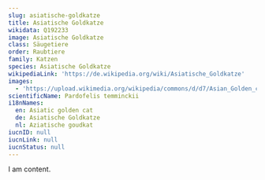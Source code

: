 ```yaml
---
slug: asiatische-goldkatze
title: Asiatische Goldkatze
wikidata: Q192233
image: Asiatische Goldkatze
class: Säugetiere
order: Raubtiere
family: Katzen
species: Asiatische Goldkatze
wikipediaLink: 'https://de.wikipedia.org/wiki/Asiatische_Goldkatze'
images:
  - 'https://upload.wikimedia.org/wikipedia/commons/d/d7/Asian_Golden_cat.jpg'
scientificName: Pardofelis temminckii
i18nNames:
  en: Asiatic golden cat
  de: Asiatische Goldkatze
  nl: Aziatische goudkat
iucnID: null
iucnLink: null
iucnStatus: null
---
```


I am content.
